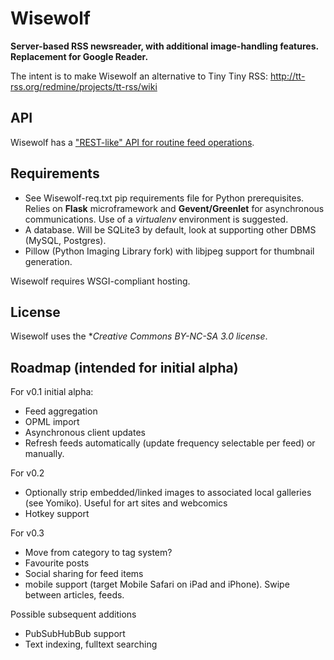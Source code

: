 Wisewolf
========

**Server-based RSS newsreader, with additional image-handling features. Replacement for Google Reader.**

The intent is to make Wisewolf an alternative to Tiny Tiny RSS: http://tt-rss.org/redmine/projects/tt-rss/wiki


API
---

Wisewolf has a ["REST-like" API for routine feed operations](https://github.com/KyubiSystems/Wisewolf/blob/master/docs/API.md).

Requirements
------------

* See Wisewolf-req.txt pip requirements file for Python prerequisites. Relies on __Flask__ microframework and __Gevent/Greenlet__ for asynchronous communications. Use of a *virtualenv* environment is suggested.
* A database. Will be SQLite3 by default, look at supporting other DBMS (MySQL, Postgres).
* Pillow (Python Imaging Library fork) with libjpeg support for thumbnail generation.

Wisewolf requires WSGI-compliant hosting.

License
-------

Wisewolf uses the **Creative Commons BY-NC-SA 3.0 license*.

Roadmap (intended for initial alpha)
---------

For v0.1 initial alpha:

* Feed aggregation
* OPML import
* Asynchronous client updates
* Refresh feeds automatically (update frequency selectable per feed) or manually.

For v0.2

* Optionally strip embedded/linked images to associated local galleries (see Yomiko). Useful for art sites and webcomics
* Hotkey support

For v0.3

* Move from category to tag system?  
* Favourite posts
* Social sharing for feed items
* mobile support (target Mobile Safari on iPad and iPhone). Swipe between articles, feeds.

Possible subsequent additions

* PubSubHubBub support
* Text indexing, fulltext searching

